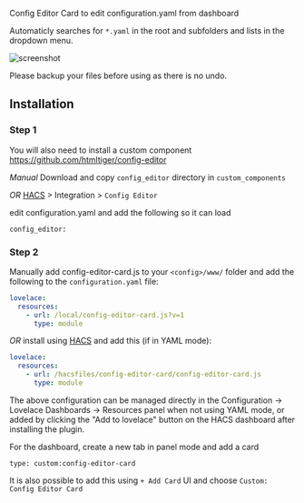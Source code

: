 
Config Editor Card to edit configuration.yaml from dashboard

Automaticly searches for `*.yaml` in the root and subfolders and lists in the dropdown menu.


![screenshot](https://github.com/htmltiger/config-editor-card/raw/main/screenshot.png)

Please backup your files before using as there is no undo.

## Installation

### Step 1
You will also need to install a custom component https://github.com/htmltiger/config-editor

_Manual_
Download and copy `config_editor` directory in `custom_components`

_OR_ [HACS](https://hacs.xyz/) > Integration > `Config Editor`  

edit configuration.yaml and add the following so it can load
```
config_editor:
```

### Step 2
Manually add config-editor-card.js
to your `<config>/www/` folder and add the following to the `configuration.yaml` file:
```yaml
lovelace:
  resources:
    - url: /local/config-editor-card.js?v=1
      type: module
```

_OR_ install using [HACS](https://hacs.xyz/) and add this (if in YAML mode):
```yaml
lovelace:
  resources:
    - url: /hacsfiles/config-editor-card/config-editor-card.js
      type: module
```

The above configuration can be managed directly in the Configuration -> Lovelace Dashboards -> Resources panel when not using YAML mode,
or added by clicking the "Add to lovelace" button on the HACS dashboard after installing the plugin.




For the dashboard, create a new tab in panel mode and add a card
```
type: custom:config-editor-card
```

It is also possible to add this using `+ Add Card` UI and choose `Custom: Config Editor Card`
